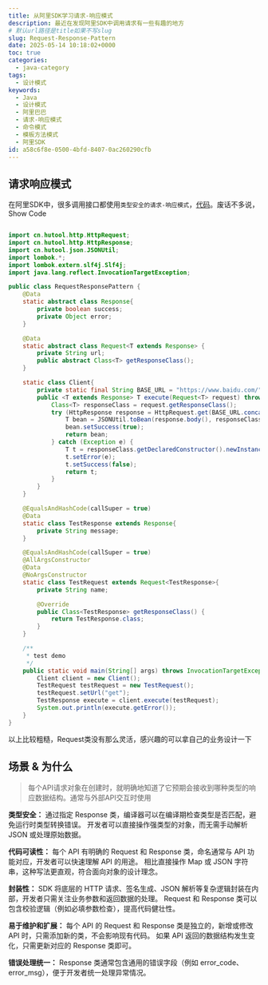 ```yaml
---
title: 从阿里SDK学习请求-响应模式
description: 最近在发现阿里SDK中调用请求有一些有趣的地方
# 默认url路径是title如果不写slug
slug: Request-Response-Pattern
date: 2025-05-14 10:18:02+0000
toc: true
categories:
  - java-category
tags:
  - 设计模式
keywords:
  - Java
  - 设计模式
  - 阿里巴巴
  - 请求-响应模式
  - 命令模式
  - 模板方法模式
  - 阿里SDK
id: a58c6f8e-0500-4bfd-8407-0ac260290cfb
---
```


## 请求响应模式

在阿里SDK中，很多调用接口都使用`类型安全的请求-响应模式`，[代码](https://www.alibabacloud.com/help/zh/sdk/developer-reference/initializing-1)。废话不多说，Show Code

```java

import cn.hutool.http.HttpRequest;
import cn.hutool.http.HttpResponse;
import cn.hutool.json.JSONUtil;
import lombok.*;
import lombok.extern.slf4j.Slf4j;
import java.lang.reflect.InvocationTargetException;

public class RequestResponsePattern {
    @Data
    static abstract class Response{
        private boolean success;
        private Object error;
    }

    @Data
    static abstract class Request<T extends Response> {
        private String url;
        public abstract Class<T> getResponseClass();
    }

    static class Client{
        private static final String BASE_URL = "https://www.baidu.com/";
        public <T extends Response> T execute(Request<T> request) throws NoSuchMethodException, InvocationTargetException, InstantiationException, IllegalAccessException {
            Class<T> responseClass = request.getResponseClass();
            try (HttpResponse response = HttpRequest.get(BASE_URL.concat(request.getUrl())).execute();) {
                T bean = JSONUtil.toBean(response.body(), responseClass);
                bean.setSuccess(true);
                return bean;
            } catch (Exception e) {
                T t = responseClass.getDeclaredConstructor().newInstance();
                t.setError(e);
                t.setSuccess(false);
                return t;
            }
        }
    }

    @EqualsAndHashCode(callSuper = true)
    @Data
    static class TestResponse extends Response{
        private String message;
    }

    @EqualsAndHashCode(callSuper = true)
    @AllArgsConstructor
    @Data
    @NoArgsConstructor
    static class TestRequest extends Request<TestResponse>{
        private String name;

        @Override
        public Class<TestResponse> getResponseClass() {
            return TestResponse.class;
        }
    }

    /**
     * test demo
     */
    public static void main(String[] args) throws InvocationTargetException, NoSuchMethodException, InstantiationException, IllegalAccessException {
        Client client = new Client();
        TestRequest testRequest = new TestRequest();
        testRequest.setUrl("get");
        TestResponse execute = client.execute(testRequest);
        System.out.println(execute.getError());
    }
}
```

以上比较粗糙，Request类没有那么灵活，感兴趣的可以拿自己的业务设计一下

## 场景 & 为什么

> 每个API请求对象在创建时，就明确地知道了它预期会接收到哪种类型的响应数据结构。通常与外部API交互时使用


**类型安全：** 通过指定 Response 类，编译器可以在编译期检查类型是否匹配，避免运行时类型转换错误。 
开发者可以直接操作强类型的对象，而无需手动解析 JSON 或处理原始数据。

**代码可读性：**
每个 API 有明确的 Request 和 Response 类，命名通常与 API 功能对应，开发者可以快速理解 API 的用途。
相比直接操作 Map 或 JSON 字符串，这种写法更直观，符合面向对象的设计理念。

**封装性：**
SDK 将底层的 HTTP 请求、签名生成、JSON 解析等复杂逻辑封装在内部，开发者只需关注业务参数和返回数据的处理。
Request 和 Response 类可以包含校验逻辑（例如必填参数检查），提高代码健壮性。

**易于维护和扩展：**
每个 API 的 Request 和 Response 类是独立的，新增或修改 API 时，只需添加新的类，不会影响现有代码。
如果 API 返回的数据结构发生变化，只需更新对应的 Response 类即可。

**错误处理统一：**
Response 类通常包含通用的错误字段（例如 error_code、error_msg），便于开发者统一处理异常情况。

